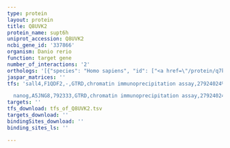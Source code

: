 ```yaml
---
type: protein
layout: protein
title: Q8UVK2
protein_name: supt6h
uniprot_accession: Q8UVK2
ncbi_gene_id: '337866'
organism: Danio rerio
function: target gene
number_of_interactions: '2'
orthologs: '[{"species": "Homo sapiens", "id": ["<a href=\"/protein/q7kz85\">Q7KZ85</a>"]}, {"species": "Mus musculus", "id": ["<a href=\"/protein/q62383\">Q62383</a>"]}, {"species": "Rattus norvegicus", "id": ["<a href=\"/protein/f1lr36\">F1LR36</a>"]}, {"species": "Drosophila melanogaster", "id": ["<a href=\"/protein/q9w420\">Q9W420</a>"]}, {"species": "Caenorhabditis elegans", "id": ["<a href=\"/protein/p34703\">P34703</a>"]}, {"species": "Saccharomyces cerevisiae", "id": ["<a href=\"/protein/p23615\">P23615</a>"]}]'
jaspar_matrices: ''
tfs: 'sall4,F1QDF2,-,GTRD,chromatin immunoprecipitation assay,27924024%5Buid%5D,No

  nanog,A5JNG8,792333,GTRD,chromatin immunoprecipitation assay,27924024%5Buid%5D,No'
targets: ''
tfs_download: tfs_of_Q8UVK2.tsv
targets_download: ''
bindingSites_download: ''
binding_sites_ls: ''

---
```

